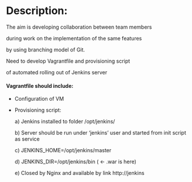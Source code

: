 # Description:
The aim is developing collaboration between team members

during work on the implementation of the same features

by using branching model of Git.

Need to develop Vagrantfile and provisioning script

of automated rolling out of Jenkins server

#### Vagrantfile should include:
- Configuration of VM
- Provisioning script:

  a) Jenkins installed to folder /opt/jenkins/
  
  b) Server should be run under ‘jenkins’ user and started from init script as service
  
  c) JENKINS_HOME=/opt/jenkins/master
  
  d) JENKINS_DIR=/opt/jenkins/bin  ( <- .war is here)
  
  e) Closed by Nginx and available by link http://jenkins
